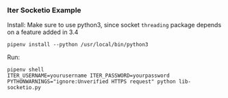 ### Iter Socketio Example

Install:
Make sure to use python3, since socket `threading` package depends on a feature added in 3.4
```
pipenv install --python /usr/local/bin/python3
```

Run:
```
pipenv shell
ITER_USERNAME=yourusername ITER_PASSWORD=yourpassword PYTHONWARNINGS="ignore:Unverified HTTPS request" python lib-socketio.py
```
